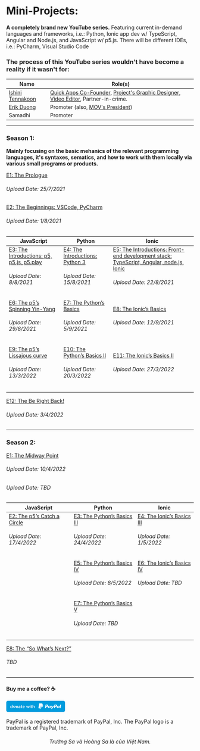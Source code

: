 # Mini-Projects:

**A completely brand new YouTube series.** Featuring current in-demand languages and frameworks, i.e.: Python, Ionic app dev w/ TypeScript, Angular and Node.js, and JavaScript w/ p5.js. There will be different IDEs, i.e.: PyCharm, Visual Studio Code

### The process of this YouTube series wouldn't have become a reality if it wasn't for:

| Name | Role(s) | 
| --------------- | --------------- |
| [Ishini Tennakoon](https://www.linkedin.com/in/ishinitennakoon1999/) | [Quick Apps Co-Founder](https://apps.apple.com/au/developer/phuoc-thien-tran/id1489780395), [Project's Graphic Designer, Video Editor](https://www.behance.net/ishinitennakoon), Partner-in-crime. | 
| [Erik Duong](https://www.linkedin.com/in/minh-tung-duong-a8688a17b/) | Promoter (also, [MOV's President](https://www.instagram.com/mov.macquarie/)) | 
| Samadhi | Promoter |
------------

### Season 1: 
**Mainly focusing on the basic mehanics of the relevant programming languages, it's syntaxes, sematics, and how to work with them locally via various small programs or products.**

[E1: The Prologue](https://youtu.be/Gn6YSzaL6fU) 
<h6> Upload Date: 25/7/2021 </h6>

[E2: The Beginnings: VSCode, PyCharm](https://youtu.be/UZg5F2iRPTM)
<h6> Upload Date: 1/8/2021 </h6>


| **JavaScript** | **Python** | **Ionic** |
| -----------| ------ | ----- |
| [E3: The Introductions: p5, p5.js, p5.play](https://youtu.be/8fpQXuHSjVA) <h6> Upload Date: 8/8/2021 </h6> | [E4: The Introductions: Python 3](https://youtu.be/c5EmctFsSyQ) <h6> Upload Date: 15/8/2021 </h6> | [E5: The Introductions: Front-end development stack: TypeScript, Angular, node.js, Ionic](https://youtu.be/p2NJRsyvqY4) <h6> Upload Date: 22/8/2021 </h6>|
| [E6: The p5’s Spinning Yin-Yang](https://youtu.be/aU-hAWIBCMY) <h6> Upload Date: 29/8/2021 </h6> | [E7: The Python’s Basics](https://youtu.be/te5XXpsyftE) <h6> Upload Date: 5/9/2021 </h6> | [E8: The Ionic’s Basics](https://youtu.be/bgWmay-6DjM) <h6> Upload Date: 12/9/2021 </h6> | 
| [E9: The p5’s Lissajous curve](https://youtu.be/NDns2auphNU) <h6> Upload Date: 13/3/2022 </h6> | [E10: The Python’s Basics II](https://youtu.be/YPn9zoBc0RQ) <h6> Upload Date: 20/3/2022 </h6> | [E11: The Ionic’s Basics II](https://youtu.be/AcU9eN4suiM) <h6> Upload Date: 27/3/2022 </h6>

[E12: The Be Right Back!](https://youtu.be/VsbnOXFUCgQ) <h6> Upload Date: 3/4/2022 </h6>

------------

### Season 2:


[E1: The Midway Point](https://youtu.be/w7un_oO2Kgg) <h6> Upload Date: 10/4/2022 </h6>
<h6> Upload Date: TBD </h6>


| **JavaScript** | **Python** | **Ionic** |
| -----------| ------ | ----- |
| [E2: The p5’s Catch a Circle](https://youtu.be/WmrTZ8YA86Y) <h6> Upload Date: 17/4/2022 </h6> | [E3: The Python’s Basics III](https://youtu.be/YR7hLEsb2Ts) <h6> Upload Date: 24/4/2022 </h6> | [E4: The Ionic’s Basics III](https://youtu.be/iIQK6GQShec) <h6> Upload Date: 1/5/2022 </h6>|
| | [E5: The Python’s Basics IV](https://youtu.be/wmxEurkcc_w) <h6> Upload Date: 8/5/2022 </h6> | [E6: The Ionic’s Basics IV](https://www.youtube.com/channel/UCjtxLbhA1PRbPvvAwAyNzjw) <h6> Upload Date: TBD </h6> | 
| | [E7: The Python’s Basics V](https://www.youtube.com/channel/UCjtxLbhA1PRbPvvAwAyNzjw) <h6> Upload Date: TBD </h6> |

[E8: The “So What’s Next?”](https://www.youtube.com/channel/UCjtxLbhA1PRbPvvAwAyNzjw) <h6> TBD </h6>

------------

#### Buy me a coffee? ☕️
  <a href="https://www.paypal.me/thientran2702"><img src="blue.svg" height="30"></a>  
<p>PayPal is a registered trademark of PayPal, Inc. The PayPal logo is a trademark of PayPal, Inc.</p>

###### <p align="center"> Trường Sa và Hoàng Sa là của Việt Nam.</p>
